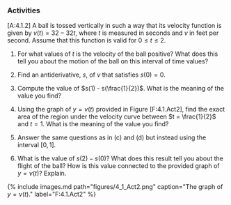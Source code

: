 ### Activities

\[A:4.1.2\] A ball is tossed vertically in such a way that its velocity
function is given by $v(t) = 32 - 32t$, where $t$ is measured in seconds
and $v$ in feet per second. Assume that this function is valid for
$0 \le t \le 2$.

1.  For what values of $t$ is the velocity of the ball positive? What
    does this tell you about the motion of the ball on this interval of
    time values?

2.  Find an antiderivative, $s$, of $v$ that satisfies $s(0) = 0$.

3.  Compute the value of $s(1) - s(\frac{1}{2})$. What is the meaning of
    the value you find?

4.  Using the graph of $y = v(t)$ provided in Figure \[F:4.1.Act2\],
    find the exact area of the region under the velocity curve between
    $t = \frac{1}{2}$ and $t = 1$. What is the meaning of the value you
    find?

5.  Answer the same questions as in (c) and (d) but instead using the
    interval $[0,1]$.

6.  What is the value of $s(2) - s(0)$? What does this result tell you
    about the flight of the ball? How is this value connected to the
    provided graph of $y = v(t)$? Explain.

{% include images.md path="figures/4_1_Act2.png" caption="The graph of $y = v(t)$." label="F:4.1.Act2" %}